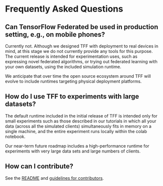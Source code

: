 # Frequently Asked Questions

## Can TensorFlow Federated be used in production setting, e.g., on mobile phones?

Currently not. Although we designed TFF with deployment to real devices in mind,
at this stage we do not currently provide any tools for this purpose. The
current release is intended for experimentation uses, such as expressing novel
federated algorithms, or trying out federated learning with your own datasets,
using the included simulation runtime.

We anticipate that over time the open source ecosystem around TFF will evolve to
include runtimes targeting physical deployment platforms.

## How do I use TFF to experiments with large datasets?

The default runtime included in the initial release of TFF is intended only for
small experiments such as those described in our tutorials in which all your
data (across all the simulated clients) simultaneously fits in memory on a
single machine, and the entire experiment runs locally within the colab
notebook.

Our near-term future roadmap includes a high-performance runtime for experiments
with very large data sets and large numbers of clients.

## How can I contribute?

See the [README](../README.md) and
[guidelines for contributors](../CONTRIBUTING.md).

